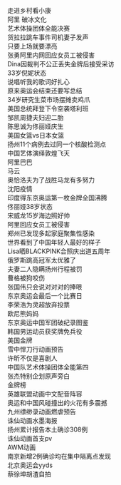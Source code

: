 走进乡村看小康  
阿里 破冰文化  
艺术体操团体全能决赛  
货拉拉跳车事件司机妻子发声  
只要上场就要漂亮  
张勇阿里内网回应女员工被侵害  
Dina因裁判不公正丢失金牌后接受采访  
33岁倪妮状态  
说唱听我的歌词好扎心  
原来奥运会结束还要写总结  
34岁研究生菜市场摆摊卖鸡爪  
美国总统拜登下令空袭塔利班  
邹凯周捷夫妇迎二胎  
陈思诚为佟丽娅庆生  
美国女篮vs日本女篮  
扬州11个病例去过同一个核酸检测点  
中国艺体演绎敦煌飞天  
阿里巴巴  
马云  
奥恰洛夫为了战胜马龙有多努力  
沈阳疫情  
印度得东京奥运第一枚金牌全国沸腾  
佟丽娅38岁状态  
宋威龙15岁海边照好帅  
阿里回应女员工被侵害  
郑州已发现多起家庭聚集性感染  
世界看到了中国年轻人最好的样子  
Lisa晒BLACKPINK合照庆出道五周年  
俄罗斯跳高冠军太优雅了  
夫妻二人隐瞒扬州行程被罚  
曹格被狗咬伤  
张国伟只会说对对对的捧哏  
东京奥运会最后一个比赛日  
李荣浩为灵超放弃投票  
欧尼熊妈妈  
东京奥运中国军团破纪录图鉴  
韩国男运动员获奖牌免兵役  
美国金牌  
雪中悍刀行动画预告  
许昕不仅是喜剧人  
中国队艺术体操团体全能第四  
张杰特别企划原声旁白  
金牌榜  
英雄联盟动画中文配音阵容  
奥运和中国风碰撞出的火花有多震撼  
九州缥缈录动画燃虐预告  
诛仙动画水墨海报  
扬州累计报告本土确诊308例  
诛仙动画首支pv  
AWM动画  
南京新增2例确诊均在集中隔离点发现  
北京奥运会yyds  
蔡徐坤胡渣自拍  

